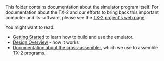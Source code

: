 This folder contains documentation about the simulator program itself.
For documentation about the TX-2 and our efforts to bring back this
important computer and its software, please see the [TX-2 project's
web page](https://tx-2.github.io/).

You might want to read:

- [Getting Started](getting-started.md) to learn how to build and use
  the emulator.
- [Design Overview](OVERVIEW.md) - how it works
- [Documentation about the cross-assembler](assembler), which we use
  to assemble TX-2 programs.
